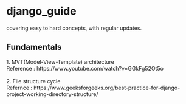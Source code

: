 # django_guide
covering easy to hard concepts, with regular updates. 

<h2>Fundamentals</h2>
1. MVT(Model-View-Template) architecture <br>
Reference : 
https://www.youtube.com/watch?v=GGkFg52Ot5o <br><br>
2. File structure cycle <br>
Refernce : https://www.geeksforgeeks.org/best-practice-for-django-project-working-directory-structure/ <br><br>
